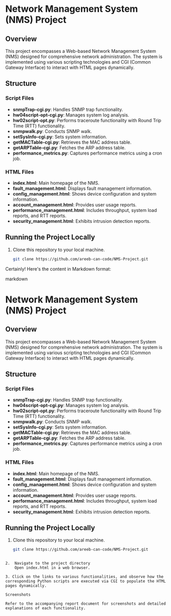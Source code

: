 # Network Management System (NMS) Project

## Overview

This project encompasses a Web-based Network Management System (NMS) designed for comprehensive network administration. The system is implemented using various scripting technologies and CGI (Common Gateway Interface) to interact with HTML pages dynamically.

## Structure

### Script Files

- **snmpTrap-cgi.py**: Handles SNMP trap functionality.
- **hw04script-opt-cgi.py**: Manages system log analysis.
- **hw02script-opt.py**: Performs traceroute functionality with Round Trip Time (RTT) functionality.
- **snmpwalk.py**: Conducts SNMP walk.
- **setSysInfo-cgi.py**: Sets system information.
- **getMACTable-cgi.py**: Retrieves the MAC address table.
- **getARPTable-cgi.py**: Fetches the ARP address table.
- **performance_metrics.py**: Captures performance metrics using a cron job.

### HTML Files

- **index.html**: Main homepage of the NMS.
- **fault_management.html**: Displays fault management information.
- **config_management.html**: Shows device configuration and system information.
- **account_management.html**: Provides user usage reports.
- **performance_management.html**: Includes throughput, system load reports, and RTT reports.
- **security_management.html**: Exhibits intrusion detection reports.

## Running the Project Locally

1. Clone this repository to your local machine.

   ```bash
   git clone https://github.com/areeb-can-code/NMS-Project.git

Certainly! Here's the content in Markdown format:

markdown

# Network Management System (NMS) Project

## Overview

This project encompasses a Web-based Network Management System (NMS) designed for comprehensive network administration. The system is implemented using various scripting technologies and CGI (Common Gateway Interface) to interact with HTML pages dynamically.

## Structure

### Script Files

- **snmpTrap-cgi.py**: Handles SNMP trap functionality.
- **hw04script-opt-cgi.py**: Manages system log analysis.
- **hw02script-opt.py**: Performs traceroute functionality with Round Trip Time (RTT) functionality.
- **snmpwalk.py**: Conducts SNMP walk.
- **setSysInfo-cgi.py**: Sets system information.
- **getMACTable-cgi.py**: Retrieves the MAC address table.
- **getARPTable-cgi.py**: Fetches the ARP address table.
- **performance_metrics.py**: Captures performance metrics using a cron job.

### HTML Files

- **index.html**: Main homepage of the NMS.
- **fault_management.html**: Displays fault management information.
- **config_management.html**: Shows device configuration and system information.
- **account_management.html**: Provides user usage reports.
- **performance_management.html**: Includes throughput, system load reports, and RTT reports.
- **security_management.html**: Exhibits intrusion detection reports.

## Running the Project Locally

1. Clone this repository to your local machine.

   ```bash
   git clone https://github.com/areeb-can-code/NMS-Project.git
```

2.  Navigate to the project directory
    Open index.html in a web browser.

3. Click on the links to various functionalities, and observe how the corresponding Python scripts are executed via CGI to populate the HTML pages dynamically.

Screenshots

Refer to the accompanying report document for screenshots and detailed explanations of each functionality.

